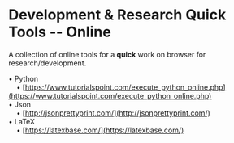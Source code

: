 # Development & Research Quick Tools -- Online

A collection of online tools for a __quick__ work on browser for research/development.<br>

•	Python <br>
&nbsp;&nbsp;&nbsp;&nbsp;•	[https://www.tutorialspoint.com/execute_python_online.php](https://www.tutorialspoint.com/execute_python_online.php)<br>
•	Json<br>
&nbsp;&nbsp;&nbsp;&nbsp;•	[http://jsonprettyprint.com/](http://jsonprettyprint.com/)<br>
•	LaTeX<br>
&nbsp;&nbsp;&nbsp;&nbsp;•	[https://latexbase.com/](https://latexbase.com/)<br>


